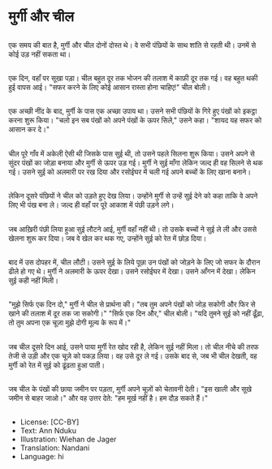 # मुर्गी और चील

##
एक समय की बात है, मुर्गी और चील दोनों दोस्त थे। वे सभी पंछियों के साथ शांति से रहती थी। उनमें से कोई उड़ नहीं सकता था।

##
एक दिन, वहाँ पर सूखा पड़ा। चील बहुत दूर तक भोजन की तलाश में काफ़ी दूर तक गई। वह बहुत थकी हुई वापस आई। "सफर करने के लिए कोई आसान रास्ता होना चाहिए!" चील बोली।

##
एक अच्छी नींद के बाद, मुर्गी के पास एक अच्छा उपाय था। उसने सभी पंछियों के गिरे हुए पंखों को इकट्ठा करना शुरू किया। "चलो इन सब पंखों को अपने पंखों के ऊपर सिले," उसने कहा। "शायद यह सफर को आसान कर दे।"

##
चील पूरे गाँव में अकेली ऐसी थी जिसके पास सुई थी, तो उसने पहले सिलना शुरू किया। उसने अपने से सुंदर पंखों का जोड़ा बनाया और मुर्गी से ऊपर उड़ गई। मुर्गी ने सुई माँगा लेकिन जल्द ही वह सिलने से थक गई। उसने सुई को अलमारी पर रख दिया और रसोईघर में चली गई अपने बच्चों के लिए खाना बनाने।

##
लेकिन दूसरे पंछियों ने चील को उड़ते हुए देख लिया। उन्होंने मुर्गी से उन्हें सुई देने को कहा ताकि वे अपने लिए भी पंख बना ले। जल्द ही वहाँ पर पूरे आकाश में पंछी उड़ने लगे।

##
जब आख़िरी पंछी लिया हुआ सुई लौटने आई, मुर्गी वहाँ नहीं थी। तो उसके बच्चों ने सुई ले ली और उससे खेलना शुरू कर दिया। जब वे खेल कर थक गए, उन्होंने सुई को रेत में छोड़ दिया।

##
बाद में उस दोपहर में, चील लौटी। उसने सुई के लिये पूछा उन पंखों को जोड़ने के लिए जो सफर के दौरान ढीले हो गए थे। मुर्गी ने अलमारी के ऊपर देखा। उसने रसोईघर में देखा। उसने आँगन में देखा। लेकिन सुई कही नहीं मिली।

##
"मुझे सिर्फ एक दिन दो," मुर्गी ने चील से प्रार्थना की। "तब तुम अपने पंखों को जोड़ सकोगी और फिर से खाने की तलाश में दूर तक जा सकोगी।" "सिर्फ एक दिन और," चील बोली। "यदि तुमने सुई को नहीं ढूँढ़ा, तो तुम अपना एक चूज़ा मुझे दोगी मूल्य के रूप में।"

##
जब चील दूसरे दिन आई, उसने पाया मुर्गी रेत खोद रही है, लेकिन सुई नहीं मिला। तो चील नीचे की तरफ तेजी से उड़ी और एक चूज़े को पकड़ लिया। वह उसे दूर ले गई। उसके बाद से, जब भी चील देखती, वह मुर्गी को रेत में सुई को ढूंढता हुआ पाती।

##
जब चील के पंखों की छाया जमीन पर पड़ता, मुर्गी अपने चूज़ों को चेतावनी देती। "इस खाली और सूखे जमीन से बाहर जाओ।" और वह उत्तर देते: "हम मूर्ख नहीं है। हम दौड़ सकते हैं।"

##
* License: [CC-BY]
* Text: Ann Nduku
* Illustration: Wiehan de Jager
* Translation: Nandani
* Language: hi
